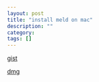 ```yaml
---
layout: post
title: "install meld on mac"
description: ""
category: 
tags: []
---
```


[gist](https://gist.github.com/p1nox/6102015)

[dmg](https://github.com/yousseb/meld/releases/tag/osx-v1)